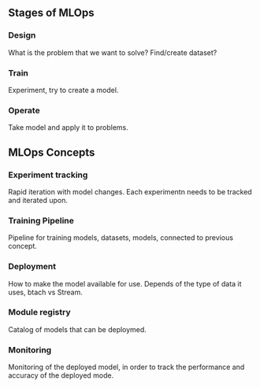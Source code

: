 ## Stages of MLOps

### Design
What is the problem that we want to solve?
Find/create dataset?
### Train
Experiment, try to create  a model.
### Operate
Take model and apply it to problems.

## MLOps Concepts

### Experiment tracking
Rapid iteration with model changes. Each experimentn needs to be tracked and iterated upon.

### Training Pipeline
Pipeline for training models, datasets, models, connected to previous concept. 

### Deployment
How to make the model available for use. Depends of the type of data it uses, btach vs Stream.

### Module registry
Catalog of models that can be deploymed. 

### Monitoring
Monitoring of the deployed model, in order to track the performance and accuracy of the deployed mode. 
